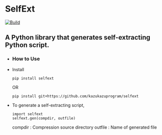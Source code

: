 # SelfExt
[![Build](https://api.travis-ci.org/kazukazuprogram/selfext.svg?branch=master)](https://travis-ci.org/kazukazuprogram/selfext/)
## A Python library that generates self-extracting Python script.

 - ### How to Use
  - Install
     ```
     pip install selfext
     ```
     OR
     ```
     pip install git+https://github.com/kazukazuprogram/selfext
     ```
  - To generate a self-extracting script,
    ```
    import selfext
    selfext.gen(compdir, outfile)
    ```
    compdir : Compression source directory
    outfile : Name of generated file